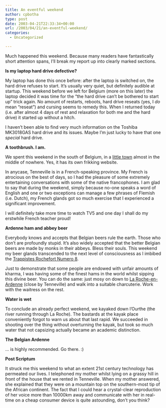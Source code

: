 ```yaml
---
title: An eventful weekend
author: cpbotha
type: post
date: 2003-04-21T22:33:34+00:00
url: /2003/04/21/an-eventful-weekend/
categories:
  - Uncategorized

---
```

Much happened this weekend. Because many readers have fantastically short attention spans, I&#8217;ll break my report up into clearly marked sections.
  
<!--more-->


  
**Is my laptop hard drive defective?**

My laptop has done this once before: after the laptop is switched on, the hard drive refuses to start. It&#8217;s usually very quiet, but definitely audible at startup. This weekend before we left for Belgium (more on this later) the laptop decided it was time for the &#8220;the hard drive can&#8217;t be bothered to start up&#8221; trick again. No amount of restarts, reboots, hard drive reseats (yes, I _do_ mean &#8220;reseat&#8221;) and cursing seems to remedy this. When I returned today (i.e. after almost 4 days of rest and relaxation for both me and the hard drive) it started up without a hitch.

I haven&#8217;t been able to find very much information on the Toshiba MK3018GAS hard drive and its issues. Maybe I&#8217;m just lucky to have that one _special_ hard drive.

**A toothbrush. I am.**

We spent this weekend in the south of Belgium, in a [little town][1] almost in the middle of nowhere. Yes, it has its own frikking website.

In anycase, Tenneville is in a French-speaking province. My French is atrocious on the best of days, so I had the pleasure of some extremely entertaining conversations with some of the native francophones. I am glad to say that during the weekend, simply because no-one speaks a word of English and one or two exceptions can manage a few phrases of Flemish (i.e. Dutch), my French glands got so much exercise that I experienced a significant improvement.

I will definitely take more time to watch TV5 and one day I shall do my erstwhile French teacher proud!

**Ardenne ham and abbey beer**

Everybody knows and accepts that Belgian beers rule the earth. Those who don&#8217;t are profoundly stupid. It&#8217;s also widely accepted that the better Belgian beers are made by monks in their abbeys. Bless their souls. This weekend my beer glands transcended to the next level of consciousness as I imbibed the [Trappistes Rochefort Numero 8][2].

Just to demonstrate that some people are endowed with unfair amounts of kharma, I was having some of the finest hams in the world whilst sipping this divine beer. You can do the same: just mosy on down to [La Roche-en-Ardenne][3] (close by Tenneville) and walk into a suitable charcuterie. Work with the waitress on the rest.

**Water is wet**

To conclude an already perfect weekend, we kayaked down l&#8217;Ourthe (the river running through La Roche). The bastards at the kayak place conveniently forgot to warn us about that last rapid. We succeeded in shooting over the thing without overturning the kayak, but took so much water that not capsizing actually became an academic distinction.

**The Belgian Ardenne**

&#8230; is highly recommended. Go there. :)

**Post Scriptum**

It struck me this weekend to what an extent 21st century technology has permeated our lives. I telephoned my mother whilst lying on a grassy hill in front of the house that we rented in Tenneville. When my mother answered, she explained that they were on a mountain top on the southern-most tip of the African continent. The fact that I could hear a crystal-clear reproduction of her voice more than 10000km away and communicate with her in real-time on a cheap consumer device is quite astounding, don&#8217;t you think?

 [1]: http://www.tenneville.be/
 [2]: http://www.belgianstyle.com/mmguide/example/label.php3?img=rochfort.gif&beer=Rochefort+8
 [3]: http://www.laroche.be/